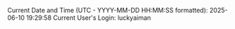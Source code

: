 Current Date and Time (UTC - YYYY-MM-DD HH:MM:SS formatted): 2025-06-10 19:29:58
Current User's Login: luckyaiman
